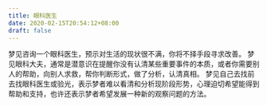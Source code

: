 ```yaml
---
title: 眼科医生
date: 2020-02-15T20:54:12+08:00
draft: false
---
```


梦见咨询一个眼科医生，预示对生活的现状很不满，你将不择手段寻求改善。
梦见眼科大夫，通常是潜意识在提醒你没有认清某些重要事件的本质，或者你需要别人的帮助，向别人求救，帮你判断形式，做了分析，认清真相。
梦见自己去找前去找眼科医生或验光，表示梦者难以看清和分析现阶段形势，心理迫切希望能得到帮助和支持，也许还表示梦者希望发展一种新的观察问题的方法。
